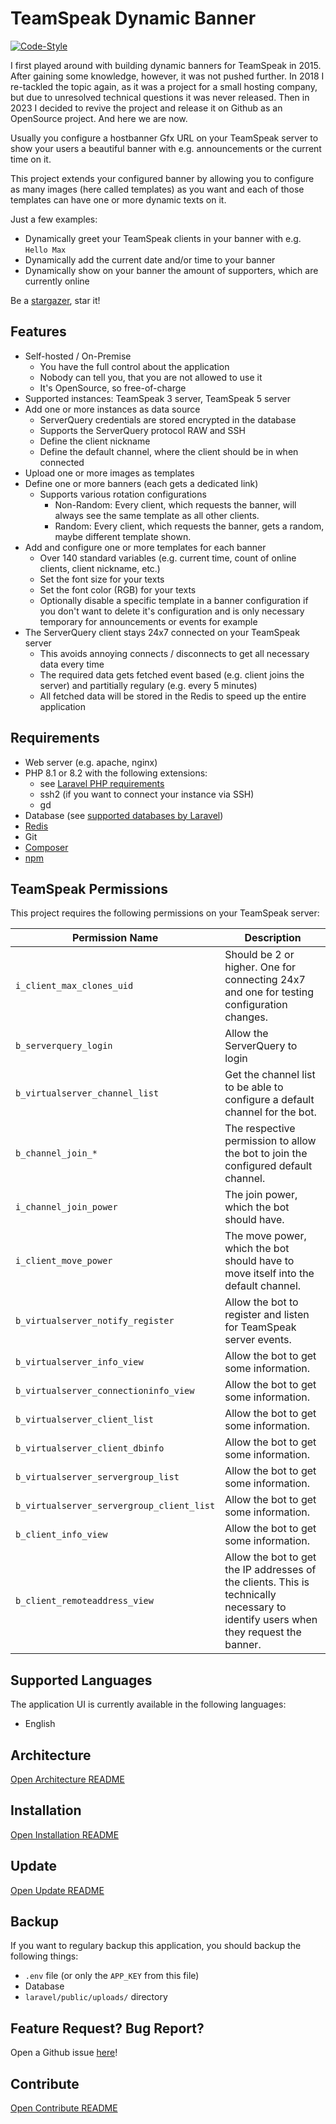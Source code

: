 # TeamSpeak Dynamic Banner

[![Code-Style](https://github.com/Sebi94nbg/teamspeak-dynamic-banner/actions/workflows/phpcsfixer.yml/badge.svg?branch=main)](https://github.com/Sebi94nbg/teamspeak-dynamic-banner/actions/workflows/phpcsfixer.yml?branch=main)

I first played around with building dynamic banners for TeamSpeak in 2015. After gaining some knowledge, however, it was not pushed further. In 2018 I re-tackled the topic again, as it was a project for a small hosting company, but due to unresolved technical questions it was never released. Then in 2023 I decided to revive the project and release it on Github as an OpenSource project. And here we are now.

Usually you configure a hostbanner Gfx URL on your TeamSpeak server to show your users a beautiful banner with e.g. announcements or the current time on it.

This project extends your configured banner by allowing you to configure as many images (here called templates) as you want and each of those templates can have one or more dynamic texts on it.

Just a few examples:

- Dynamically greet your TeamSpeak clients in your banner with e.g. `Hello Max`
- Dynamically add the current date and/or time to your banner
- Dynamically show on your banner the amount of supporters, which are currently online

Be a [stargazer](https://github.com/Sebi94nbg/teamspeak-dynamic-banner/stargazers), star it!


## Features

* Self-hosted / On-Premise
    * You have the full control about the application
    * Nobody can tell you, that you are not allowed to use it
    * It's OpenSource, so free-of-charge
* Supported instances: TeamSpeak 3 server, TeamSpeak 5 server
* Add one or more instances as data source
    * ServerQuery credentials are stored encrypted in the database
    * Supports the ServerQuery protocol RAW and SSH
    * Define the client nickname
    * Define the default channel, where the client should be in when connected
* Upload one or more images as templates
* Define one or more banners (each gets a dedicated link)
    * Supports various rotation configurations
        * Non-Random: Every client, which requests the banner, will always see the same template as all other clients.
        * Random: Every client, which requests the banner, gets a random, maybe different template shown.
* Add and configure one or more templates for each banner
    * Over 140 standard variables (e.g. current time, count of online clients, client nickname, etc.)
    * Set the font size for your texts
    * Set the font color (RGB) for your texts
    * Optionally disable a specific template in a banner configuration if you don't want to delete it's configuration and is only necessary temporary for announcements or events for example
* The ServerQuery client stays 24x7 connected on your TeamSpeak server
    * This avoids annoying connects / disconnects to get all necessary data every time
    * The required data gets fetched event based (e.g. client joins the server) and partitially regulary (e.g. every 5 minutes)
    * All fetched data will be stored in the Redis to speed up the entire application


## Requirements

* Web server (e.g. apache, nginx)
* PHP 8.1 or 8.2 with the following extensions:
    * see [Laravel PHP requirements](https://laravel.com/docs/10.x/deployment#server-requirements)
    * ssh2 (if you want to connect your instance via SSH)
    * gd
* Database (see [supported databases by Laravel](https://laravel.com/docs/10.x/database#introduction))
* [Redis](https://redis.io/)
* Git
* [Composer](https://getcomposer.org/)
* [npm](https://www.npmjs.com/)


## TeamSpeak Permissions

This project requires the following permissions on your TeamSpeak server:

| Permission Name | Description |
|-----------------|-------------|
| `i_client_max_clones_uid` | Should be 2 or higher. One for connecting 24x7 and one for testing configuration changes. |
| `b_serverquery_login` | Allow the ServerQuery to login |
| `b_virtualserver_channel_list` | Get the channel list to be able to configure a default channel for the bot. |
| `b_channel_join_*` | The respective permission to allow the bot to join the configured default channel. |
| `i_channel_join_power` | The join power, which the bot should have. |
| `i_client_move_power` | The move power, which the bot should have to move itself into the default channel. |
| `b_virtualserver_notify_register` | Allow the bot to register and listen for TeamSpeak server events. |
| `b_virtualserver_info_view` | Allow the bot to get some information. |
| `b_virtualserver_connectioninfo_view` | Allow the bot to get some information. |
| `b_virtualserver_client_list` | Allow the bot to get some information. |
| `b_virtualserver_client_dbinfo` | Allow the bot to get some information. |
| `b_virtualserver_servergroup_list` | Allow the bot to get some information. |
| `b_virtualserver_servergroup_client_list` | Allow the bot to get some information. |
| `b_client_info_view` | Allow the bot to get some information. |
| `b_client_remoteaddress_view` | Allow the bot to get the IP addresses of the clients. This is technically necessary to identify users when they request the banner. |


## Supported Languages

The application UI is currently available in the following languages:

* English


## Architecture

[Open Architecture README](/docs/ARCHITECTURE.md)


## Installation

[Open Installation README](/docs/INSTALLATION.md)


## Update

[Open Update README](/docs/UPDATE.md)


## Backup

If you want to regulary backup this application, you should backup the following things:

* `.env` file (or only the `APP_KEY` from this file)
* Database
* `laravel/public/uploads/` directory


## Feature Request? Bug Report?

Open a Github issue [here](https://github.com/Sebi94nbg/teamspeak-dynamic-banner/issues/new)!


## Contribute

[Open Contribute README](/docs/CONTRIBUTE.md)
